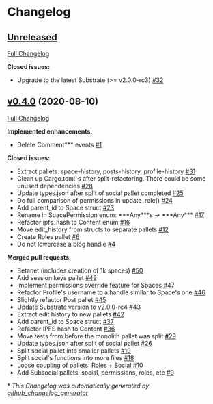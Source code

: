 # Changelog

## [Unreleased](https://github.com/dappforce/dappforce-subsocial-node/tree/HEAD)

[Full Changelog](https://github.com/dappforce/dappforce-subsocial-node/compare/v0.4.0...HEAD)

**Closed issues:**

- Upgrade to the latest Substrate \(\>= v2.0.0-rc3\) [\#32](https://github.com/dappforce/dappforce-subsocial-node/issues/32)

## [v0.4.0](https://github.com/dappforce/dappforce-subsocial-node/tree/v0.4.0) (2020-08-10)

[Full Changelog](https://github.com/dappforce/dappforce-subsocial-node/compare/80c6e20723fc70ded7d33486d005ef8689adec13...v0.4.0)

**Implemented enhancements:**

- Delete Comment\*\*\* events [\#1](https://github.com/dappforce/dappforce-subsocial-node/issues/1)

**Closed issues:**

- Extract pallets: space-history, posts-history, profile-history [\#31](https://github.com/dappforce/dappforce-subsocial-node/issues/31)
- Clean up Cargo.toml-s after split-refactoring. There could be some unused dependencies [\#28](https://github.com/dappforce/dappforce-subsocial-node/issues/28)
- Update types.json after split of social pallet completed [\#25](https://github.com/dappforce/dappforce-subsocial-node/issues/25)
- Do full comparison of permissions in update\_role\(\) [\#24](https://github.com/dappforce/dappforce-subsocial-node/issues/24)
- Add parent\_id to Space struct [\#23](https://github.com/dappforce/dappforce-subsocial-node/issues/23)
- Rename in SpacePermission enum: \*\*\*Any\*\*\*s -\> \*\*\*Any\*\*\* [\#17](https://github.com/dappforce/dappforce-subsocial-node/issues/17)
- Refactor ipfs\_hash to Content enum [\#16](https://github.com/dappforce/dappforce-subsocial-node/issues/16)
- Move edit\_history from structs to separate pallets [\#12](https://github.com/dappforce/dappforce-subsocial-node/issues/12)
- Create Roles pallet [\#6](https://github.com/dappforce/dappforce-subsocial-node/issues/6)
- Do not lowercase a blog handle [\#4](https://github.com/dappforce/dappforce-subsocial-node/issues/4)

**Merged pull requests:**

- Betanet \(includes creation of 1k spaces\) [\#50](https://github.com/dappforce/dappforce-subsocial-node/pull/50)
- Add session keys pallet [\#49](https://github.com/dappforce/dappforce-subsocial-node/pull/49)
- Implement permissions override feature for Spaces [\#47](https://github.com/dappforce/dappforce-subsocial-node/pull/47)
- Refactor Profile's username to a handle similar to Space's one [\#46](https://github.com/dappforce/dappforce-subsocial-node/pull/46)
- Slightly refactor Post pallet [\#45](https://github.com/dappforce/dappforce-subsocial-node/pull/45)
- Update Substrate version to v2.0.0-rc4 [\#43](https://github.com/dappforce/dappforce-subsocial-node/pull/43)
- Extract edit history to new pallets [\#42](https://github.com/dappforce/dappforce-subsocial-node/pull/42)
- Add parent\_id to Space struct [\#37](https://github.com/dappforce/dappforce-subsocial-node/pull/37)
- Refactor IPFS hash to Content [\#36](https://github.com/dappforce/dappforce-subsocial-node/pull/36)
- Move tests from before the monolith pallet was split [\#29](https://github.com/dappforce/dappforce-subsocial-node/pull/29)
- Update types.json after split of social pallet [\#26](https://github.com/dappforce/dappforce-subsocial-node/pull/26)
- Split social pallet into smaller pallets [\#19](https://github.com/dappforce/dappforce-subsocial-node/pull/19)
- Split social's functions into more files [\#18](https://github.com/dappforce/dappforce-subsocial-node/pull/18)
- Loose coupling of pallets: Roles + Social [\#10](https://github.com/dappforce/dappforce-subsocial-node/pull/10)
- Add Subsocial pallets: social, permissions, roles, etc [\#9](https://github.com/dappforce/dappforce-subsocial-node/pull/9)



\* *This Changelog was automatically generated by [github_changelog_generator](https://github.com/github-changelog-generator/github-changelog-generator)*
